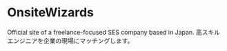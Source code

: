 # OnsiteWizards
Official site of a freelance-focused SES company based in Japan. 高スキルエンジニアを企業の現場にマッチングします。
